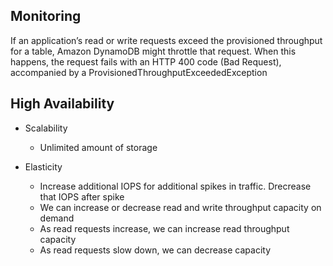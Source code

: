 ## Monitoring

If an application’s read or write requests exceed the provisioned throughput for a
table, Amazon DynamoDB might throttle that request. When this happens, the
request fails with an HTTP 400 code (Bad Request), accompanied by a ProvisionedThroughputExceededException 

## High Availability

* Scalability
    * Unlimited amount of storage

* Elasticity
    * Increase additional IOPS for additional spikes in traffic. Drecrease that IOPS after spike
    * We can increase or decrease read and write throughput capacity on demand
    * As read requests increase, we can increase read throughput capacity
    * As read requests slow down, we can decrease capacity
